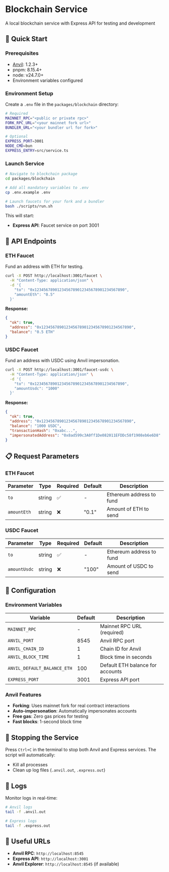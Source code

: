 # Blockchain Service

A local blockchain service with Express API for testing and development

## 🚀 Quick Start

### Prerequisites

- [Anvil](https://book.getfoundry.sh/anvil/): 1.2.3+
- pnpm: 8.15.4+
- node: v24.7.0+
- Environment variables configured

### Environment Setup

Create a `.env` file in the `packages/blockchain` directory:

```bash
# Required
MAINNET_RPC="<public or private rpc>"
FORK_RPC_URL="<your mainnet fork url>"
BUNDLER_URL="<your bundler url for fork>"

# Optional
EXPRESS_PORT=3001
NODE_CMD=bun
EXPRESS_ENTRY=src/service.ts
```

### Launch Service

```bash
# Navigate to blockchain package
cd packages/blockchain

# Add all mandatory variables to .env
cp .env.example .env

# Launch faucets for your fork and a bundler
bash ./scripts/run.sh
```

This will start:

- **Express API**: Faucet service on port 3001

## 🎯 API Endpoints

### ETH Faucet

Fund an address with ETH for testing.

```bash
curl -X POST http://localhost:3001/faucet \
  -H "Content-Type: application/json" \
  -d '{
    "to": "0x1234567890123456789012345678901234567890",
    "amountEth": "0.5"
  }'
```

**Response:**

```json
{
  "ok": true,
  "address": "0x1234567890123456789012345678901234567890",
  "balance": "0.5 ETH"
}
```

### USDC Faucet

Fund an address with USDC using Anvil impersonation.

```bash
curl -X POST http://localhost:3001/faucet-usdc \
  -H "Content-Type: application/json" \
  -d '{
    "to": "0x1234567890123456789012345678901234567890",
    "amountUsdc": "1000"
  }'
```

**Response:**

```json
{
  "ok": true,
  "address": "0x1234567890123456789012345678901234567890",
  "balance": "1000 USDC",
  "transactionHash": "0xabc...",
  "impersonatedAddress": "0x8ad599c3A0ff1De082011EFDDc58f1908eb6e6D8"
}
```

## 📋 Request Parameters

### ETH Faucet

| Parameter   | Type   | Required | Default | Description              |
| ----------- | ------ | -------- | ------- | ------------------------ |
| `to`        | string | ✅       | -       | Ethereum address to fund |
| `amountEth` | string | ❌       | "0.1"   | Amount of ETH to send    |

### USDC Faucet

| Parameter    | Type   | Required | Default | Description              |
| ------------ | ------ | -------- | ------- | ------------------------ |
| `to`         | string | ✅       | -       | Ethereum address to fund |
| `amountUsdc` | string | ❌       | "100"   | Amount of USDC to send   |

## 🔧 Configuration

### Environment Variables

| Variable                    | Default | Description                      |
| --------------------------- | ------- | -------------------------------- |
| `MAINNET_RPC`               | -       | Mainnet RPC URL (required)       |
| `ANVIL_PORT`                | 8545    | Anvil RPC port                   |
| `ANVIL_CHAIN_ID`            | 1       | Chain ID for Anvil               |
| `ANVIL_BLOCK_TIME`          | 1       | Block time in seconds            |
| `ANVIL_DEFAULT_BALANCE_ETH` | 100     | Default ETH balance for accounts |
| `EXPRESS_PORT`              | 3001    | Express API port                 |

### Anvil Features

- **Forking**: Uses mainnet fork for real contract interactions
- **Auto-impersonation**: Automatically impersonates accounts
- **Free gas**: Zero gas prices for testing
- **Fast blocks**: 1-second block time

## 🛑 Stopping the Service

Press `Ctrl+C` in the terminal to stop both Anvil and Express services. The script will automatically:

- Kill all processes
- Clean up log files (`.anvil.out`, `.express.out`)

## 📝 Logs

Monitor logs in real-time:

```bash
# Anvil logs
tail -f .anvil.out

# Express logs
tail -f .express.out
```

## 🔗 Useful URLs

- **Anvil RPC**: `http://localhost:8545`
- **Express API**: `http://localhost:3001`
- **Anvil Explorer**: `http://localhost:8545` (if available)
